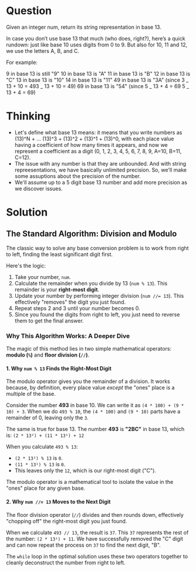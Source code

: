 # Question

Given an integer num, return its string representation in base 13.

In case you don’t use base 13 that much (who does, right?), here’s a quick
rundown: just like base 10 uses digits from 0 to 9. But also for 10, 11 and 12,
we use the letters A, B, and C.

For example:

9 in base 13 is still "9"
10 in base 13 is "A"
11 in base 13 is "B"
12 in base 13 is "C"
13 in base 13 is "10"
14 in base 13 is "11"
49 in base 13 is "3A" (since 3 _ 13 + 10 = 493 _ 13 + 10 = 49)
69 in base 13 is "54" (since 5 _ 13 + 4 = 69 5 _ 13 + 4 = 69)

# Thinking

- Let's define what base 13 means: it means that you write numbers as (13)^N +
  ... (13)^3 + (13)^2 + (13)^1 + (13)^0, with each place value having a
  coefficient of how many times it appears, and now we represent a coefficient as
  a digit (0, 1, 2, 3, 4, 5, 6, 7, 8, 9, A=10, B=11, C=12).
- The issue with any number is that they are unbounded. And with string
  repreesentations, we have basically unlimited precision. So, we'll make some
  assuptions about the precision of the number.
- We'll assume up to a 5 digit base 13 number and add more precision as we
  discover issues.

# Solution

## The Standard Algorithm: Division and Modulo

The classic way to solve any base conversion problem is to work from right to left, finding the least significant digit first.

Here's the logic:

1.  Take your number, `num`.
2.  Calculate the remainder when you divide by 13 (`num % 13`). This remainder is your **right-most digit**.
3.  Update your number by performing integer division (`num //= 13`). This effectively "removes" the digit you just found.
4.  Repeat steps 2 and 3 until your number becomes 0.
5.  Since you found the digits from right to left, you just need to reverse them to get the final answer.

### Why This Algorithm Works: A Deeper Dive

The magic of this method lies in two simple mathematical operators: **modulo (`%`)** and **floor division (`//`)**.

#### 1. Why `num % 13` Finds the Right-Most Digit

The modulo operator gives you the remainder of a division. It works because, by definition, every place value _except_ the "ones" place is a multiple of the base.

Consider the number **493** in base 10. We can write it as `(4 * 100) + (9 * 10) + 3`. When we do `493 % 10`, the `(4 * 100)` and `(9 * 10)` parts have a remainder of 0, leaving only the `3`.

The same is true for base 13. The number **493** is **"2BC"** in base 13, which is:
`(2 * 13²) + (11 * 13¹) + 12`

When you calculate `493 % 13`:

- `(2 * 13²) % 13` is `0`.
- `(11 * 13¹) % 13` is `0`.
- This leaves only the `12`, which is our right-most digit ("C").

The modulo operator is a mathematical tool to isolate the value in the "ones" place for any given base.

#### 2. Why `num //= 13` Moves to the Next Digit

The floor division operator (`//`) divides and then rounds down, effectively "chopping off" the right-most digit you just found.

When we calculate `493 // 13`, the result is `37`. This `37` represents the rest of the number: `(2 * 13¹) + 11`. We have successfully removed the "C" digit and can now repeat the process on `37` to find the next digit, "B".

The `while` loop in the optimal solution uses these two operators together to cleanly deconstruct the number from right to left.
